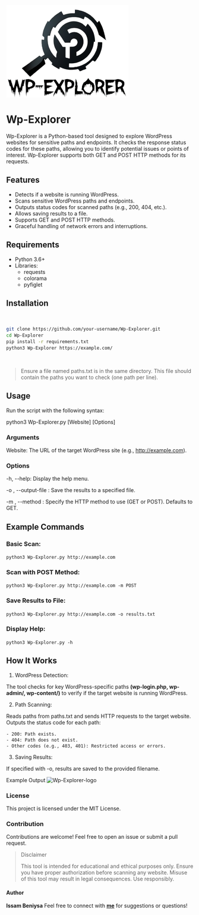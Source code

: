 ![Wp-Explorer-logo](/assets/logo.png)
# Wp-Explorer

<p>
  Wp-Explorer is a Python-based tool designed to explore WordPress websites for sensitive paths and endpoints. It checks the response status codes for
  these paths, allowing you to identify potential issues or points of interest. Wp-Explorer supports both GET and POST HTTP methods for its requests.
</p>

## Features

- Detects if a website is running WordPress.
- Scans sensitive WordPress paths and endpoints.
- Outputs status codes for scanned paths (e.g., 200, 404, etc.).
- Allows saving results to a file.
- Supports GET and POST HTTP methods.
- Graceful handling of network errors and interruptions.



## Requirements

- Python 3.6+
- Libraries:
  - requests
  - colorama
  - pyfiglet



## Installation

<br>

```bash
git clone https://github.com/your-username/Wp-Explorer.git
cd Wp-Explorer
pip install -r requirements.txt
python3 Wp-Explorer https://example.com/
```

<br>

> Ensure a file named paths.txt is in the same directory. This file should contain the paths you want to check (one path per line).


 

## Usage

Run the script with the following syntax:

python3 Wp-Explorer.py [Website] [Options]

### Arguments

Website: The URL of the target WordPress site (e.g., http://example.com).


### Options

-h, --help: Display the help menu.

-o <filename>, --output-file <filename>: Save the results to a specified file.

-m <method>, --method <method>: Specify the HTTP method to use (GET or POST). Defaults to GET.


## Example Commands

### Basic Scan:

`python3 Wp-Explorer.py http://example.com`

### Scan with POST Method:

`python3 Wp-Explorer.py http://example.com -m POST`

### Save Results to File:

`python3 Wp-Explorer.py http://example.com -o results.txt`

### Display Help:

`python3 Wp-Explorer.py -h`



 

## How It Works

1. WordPress Detection:

The tool checks for key WordPress-specific paths **(wp-login.php, wp-admin/, wp-content/)** to verify if the target website is running WordPress.


2. Path Scanning:

  Reads paths from paths.txt and sends HTTP requests to the target website.
  Outputs the status code for each path:

    - 200: Path exists.
    - 404: Path does not exist.
    - Other codes (e.g., 403, 401): Restricted access or errors.

3. Saving Results:

If specified with -o, results are saved to the provided filename.

 

Example Output
![Wp-Explorer-logo](/assets/example)


### License

This project is licensed under the MIT License.

### Contribution

Contributions are welcome! Feel free to open an issue or submit a pull request.

>Disclaimer
>
>This tool is intended for educational and ethical purposes only. Ensure you have proper authorization before scanning any website. Misuse of this tool may result in legal consequences. Use responsibly.

#### Author

**Issam Beniysa**
Feel free to connect with **[me](https://issambeniysa.site)** for suggestions or questions!

